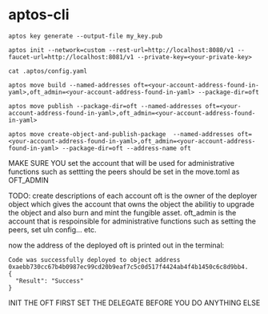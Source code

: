 # aptos-cli
```
aptos key generate --output-file my_key.pub
```
```
aptos init --network=custom --rest-url=http://localhost:8080/v1 --faucet-url=http://localhost:8081/v1 --private-key=<your-private-key>
```
```
cat .aptos/config.yaml 
```
```
aptos move build --named-addresses oft=<your-account-address-found-in-yaml>,oft_admin=<your-account-address-found-in-yaml> --package-dir=oft 
```
```
aptos move publish --package-dir=oft --named-addresses oft=<your-account-address-found-in-yaml>,oft_admin=<your-account-address-found-in-yaml>
```
```
aptos move create-object-and-publish-package  --named-addresses oft=<your-account-address-found-in-yaml>,oft_admin=<your-account-address-found-in-yaml> --package-dir=oft --address-name oft
```
MAKE SURE YOU set the account that will be used for administrative functions such as settting the peers should be set in the move.toml as OFT_ADMIN

TODO: create descriptions of each account
oft is the owner of the deployer object which gives the account that owns the object the abilitiy to upgrade the object and also burn and mint the fungible asset.
oft_admin is the account that is respoinsible for administrative functions such as setting the peers, set uln config... etc.

now the address of the deployed oft is printed out in the terminal:
```
Code was successfully deployed to object address 0xaebb730cc67b4b0987ec99cd20b9eaf7c5c0d517f4424ab4f4b1450c6c8d9bb4.
{
  "Result": "Success"
}
```
INIT THE OFT FIRST
SET THE DELEGATE BEFORE YOU DO ANYTHING ELSE